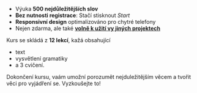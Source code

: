 - Výuka **500 nejdůležitějších slov**
- **Bez nutnosti registrace**: Stačí stisknout *Start*
- **Responsivní design** optimalizováno pro chytré telefony
- Nejen zdarma, ale také **[volně k užití vy jiných projektech](https://github.com/Esperanto/kurso-zagreba-metodo)**

Kurs se skládá z **12 lekcí**, kažá obsahující

- text
- vysvětlení gramatiky
- a 3 cvičení.

Dokončení kursu, vaám umožní porozumět nejduležitějším věcem a tvořit věci pro vyjádření se. Vyzkoušejte to!
